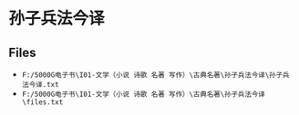 # 孙子兵法今译

## Files

- `F:/5000G电子书\I01-文学（小说 诗歌 名著 写作）\古典名著\孙子兵法今译\孙子兵法今译.txt`
- `F:/5000G电子书\I01-文学（小说 诗歌 名著 写作）\古典名著\孙子兵法今译\files.txt`
